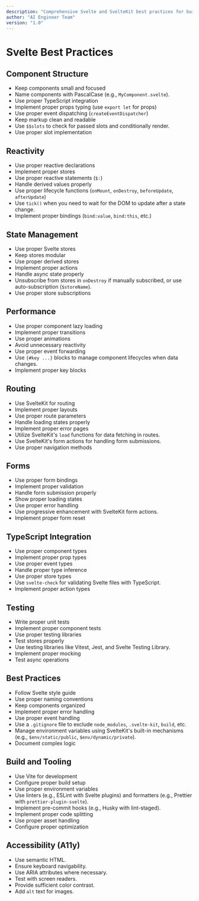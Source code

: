 ```yaml
---
description: "Comprehensive Svelte and SvelteKit best practices for building modern, performant, and maintainable web applications."
author: "AI Engineer Team"
version: "1.0"
---
```


# Svelte Best Practices

## Component Structure
- Keep components small and focused
- Name components with PascalCase (e.g., `MyComponent.svelte`).
- Use proper TypeScript integration
- Implement proper props typing (use `export let` for props)
- Use proper event dispatching (`createEventDispatcher`)
- Keep markup clean and readable
- Use `$$slots` to check for passed slots and conditionally render.
- Use proper slot implementation

## Reactivity
- Use proper reactive declarations
- Implement proper stores
- Use proper reactive statements (`$:`)
- Handle derived values properly
- Use proper lifecycle functions (`onMount`, `onDestroy`, `beforeUpdate`, `afterUpdate`)
- Use `tick()` when you need to wait for the DOM to update after a state change.
- Implement proper bindings (`bind:value`, `bind:this`, etc.)

## State Management
- Use proper Svelte stores
- Keep stores modular
- Use proper derived stores
- Implement proper actions
- Handle async state properly
- Unsubscribe from stores in `onDestroy` if manually subscribed, or use auto-subscription (`$storeName`).
- Use proper store subscriptions

## Performance
- Use proper component lazy loading
- Implement proper transitions
- Use proper animations
- Avoid unnecessary reactivity
- Use proper event forwarding
- Use `{#key ...}` blocks to manage component lifecycles when data changes.
- Implement proper key blocks

## Routing
- Use SvelteKit for routing
- Implement proper layouts
- Use proper route parameters
- Handle loading states properly
- Implement proper error pages
- Utilize SvelteKit's `load` functions for data fetching in routes.
- Use SvelteKit's form actions for handling form submissions.
- Use proper navigation methods

## Forms
- Use proper form bindings
- Implement proper validation
- Handle form submission properly
- Show proper loading states
- Use proper error handling
- Use progressive enhancement with SvelteKit form actions.
- Implement proper form reset

## TypeScript Integration
- Use proper component types
- Implement proper prop types
- Use proper event types
- Handle proper type inference
- Use proper store types
- Use `svelte-check` for validating Svelte files with TypeScript.
- Implement proper action types

## Testing
- Write proper unit tests
- Implement proper component tests
- Use proper testing libraries
- Test stores properly
- Use testing libraries like Vitest, Jest, and Svelte Testing Library.
- Implement proper mocking
- Test async operations

## Best Practices
- Follow Svelte style guide
- Use proper naming conventions
- Keep components organized
- Implement proper error handling
- Use proper event handling
- Use a `.gitignore` file to exclude `node_modules`, `.svelte-kit`, `build`, etc.
- Manage environment variables using SvelteKit's built-in mechanisms (e.g., `$env/static/public`, `$env/dynamic/private`).
- Document complex logic

## Build and Tooling
- Use Vite for development
- Configure proper build setup
- Use proper environment variables
- Use linters (e.g., ESLint with Svelte plugins) and formatters (e.g., Prettier with `prettier-plugin-svelte`).
- Implement pre-commit hooks (e.g., Husky with lint-staged).
- Implement proper code splitting
- Use proper asset handling
- Configure proper optimization 

## Accessibility (A11y)
- Use semantic HTML.
- Ensure keyboard navigability.
- Use ARIA attributes where necessary.
- Test with screen readers.
- Provide sufficient color contrast.
- Add `alt` text for images.
